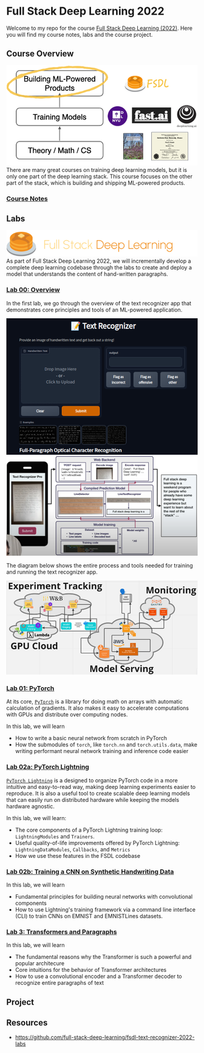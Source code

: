 # Full Stack Deep Learning 2022
Welcome to my repo for the course [Full Stack Deep Learning (2022)](https://fullstackdeeplearning.com/course/). Here you will find my course notes, labs and the course project.

## Course Overview

![banner](./images/banner.png "course banner")
There are many great courses on training deep learning models, but it is only one part of the deep learning stack. This course focuses on the other part of the stack, which is building and shipping ML-powered products.

### [Course Notes](https://khoaguin.notion.site/Full-Stack-Deep-Learning-2022-UC-Berkeley-8c2b19cf721e453b86a3e20fd209c7c3)

## Labs
![labs-banner](./images/labs-banner.png)  
As part of Full Stack Deep Learning 2022, we will incrementally develop a complete deep learning codebase through the labs to create and deploy a model that understands the content of hand-written paragraphs.

### [Lab 00: Overview](./labs/Lab00-Overview.ipynb) 
In the first lab, we go through the overview of the text recognizer app that demonstrates core principles and tools of an ML-powered application.

![text-recognizer-app](./images/text-recognizer-app.png)  
![text-recognizer-app2](./images/text-recognizer-app2.png)  

The diagram below shows the entire process and tools needed for training and running the text recognizer app. 

![text-recognizer-app](./images/app-diagram.png)  

### [Lab 01: PyTorch](./labs/Lab01-PyTorch.ipynb)
At its core, [`PyTorch`](https://pytorch.org/) is a library for doing math on arrays with automatic calculation of gradients. It also makes it easy to accelerate computations with GPUs and distribute over computing nodes.  

In this lab, we will learn
- How to write a basic neural network from scratch in PyTorch
- How the submodules of `torch`, like `torch.nn` and `torch.utils.data`, make writing performant neural network training and inference code easier

### [Lab 02a: PyTorch Lightning](./labs/Lab02a-PyTorchLightning.ipynb)
[`PyTorch Lightning`](https://github.com/Lightning-AI/lightning) is a designed to organize PyTorch code in a more intuitive and easy-to-read way, making deep learning experiments easier to reproduce. It is also a useful tool to create scalable deep learning models that can easily run on distributed hardware while keeping the models hardware agnostic.

In this lab, we will learn:
- The core components of a PyTorch Lightning training loop: `LightningModules` and `Trainers`.
- Useful quality-of-life improvements offered by PyTorch Lightning: `LightningDataModules`, `Callbacks`, and `Metrics`
- How we use these features in the FSDL codebase

### [Lab 02b: Training a CNN on Synthetic Handwriting Data](./labs/Lab02b-CNN.ipynb)
In this lab, we will learn
- Fundamental principles for building neural networks with convolutional components
- How to use Lightning's training framework via a command line interface (CLI) to train CNNs on EMNIST and EMNISTLines datasets.


### [Lab 3: Transformers and Paragraphs](./labs/Lab02b-CNN.ipynb)
In this lab, we will learn
- The fundamental reasons why the Transformer is such a powerful and popular architecure
- Core intuitions for the behavior of Transformer architectures
- How to use a convolutional encoder and a Transformer decoder to recognize entire paragraphs of text

## Project

## Resources
- https://github.com/full-stack-deep-learning/fsdl-text-recognizer-2022-labs